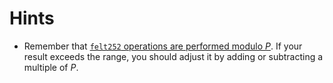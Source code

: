 # Hints

- Remember that [`felt252` operations are performed modulo $P$][felts]. If your result exceeds the range, you should adjust it by adding or subtracting a multiple of $P$.

[felts]: https://book.cairo-lang.org/ch02-02-data-types.html#felt-type
